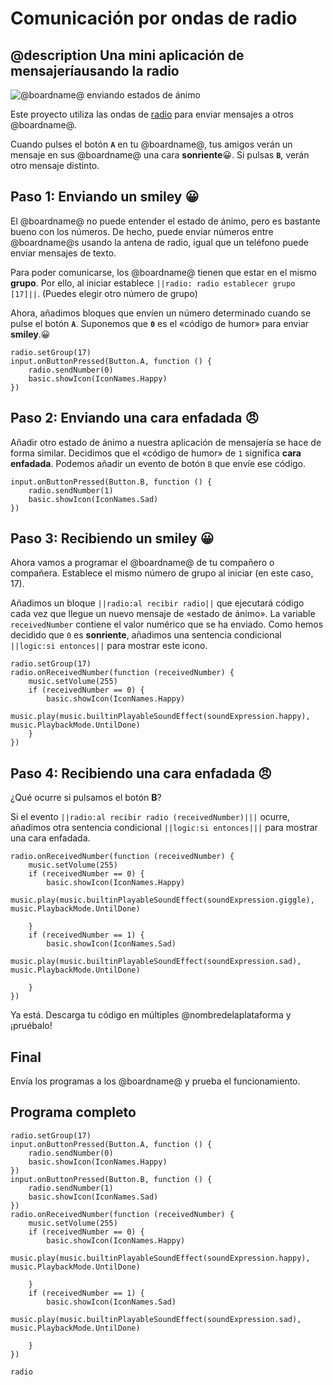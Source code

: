 # Comunicación por ondas de radio

## @description Una mini aplicación de mensajeríausando la radio

![@boardname@ enviando estados de ánimo](/static/mb/projects/mood-radio.png)

Este proyecto utiliza las ondas de [radio](/referencia/radio) para enviar mensajes a otros @boardname@.

Cuando pulses el botón **``A``** en tu @boardname@, tus amigos verán un mensaje en sus @boardname@ una cara **sonriente**😀. Si pulsas **``B``**, verán otro mensaje distinto.

## Paso 1: Enviando un smiley 😀

El @boardname@ no puede entender el estado de ánimo, pero es bastante bueno con los números. De hecho, puede enviar números
entre @boardname@s usando la antena de radio, igual que un teléfono puede enviar mensajes de texto.

Para poder comunicarse, los @boardname@ tienen que estar en el mismo **grupo**. Por ello, al iniciar establece ``||radio: radio establecer grupo [17]||``. (Puedes elegir otro número de grupo)

Ahora, añadimos bloques que envíen un número determinado cuando se pulse el botón **``A``**. Suponemos que **`0`** es el «código de humor» para enviar **smiley**.😀

```blocks
radio.setGroup(17)
input.onButtonPressed(Button.A, function () {
    radio.sendNumber(0)
    basic.showIcon(IconNames.Happy)
})
```
## Paso 2: Enviando una cara enfadada 😠

Añadir otro estado de ánimo a nuestra aplicación de mensajería se hace de forma similar. Decidimos que el «código de humor» de `1` significa **cara enfadada**. Podemos añadir un evento de botón ``B`` que envíe ese código.

```blocks
input.onButtonPressed(Button.B, function () {
    radio.sendNumber(1)
    basic.showIcon(IconNames.Sad)
})
```

## Paso 3: Recibiendo un smiley 😀

Ahora vamos a programar el @boardname@ de tu compañero o compañera. Establece el mismo número de grupo al iniciar (en este caso, 17). 

Añadimos un bloque ``||radio:al recibir radio||`` que ejecutará código cada vez que llegue un nuevo mensaje de «estado de ánimo».
La variable ``receivedNumber`` contiene el valor numérico que se ha enviado. Como hemos decidido que
`0` es **sonriente**, añadimos una sentencia condicional ``||logic:si entonces||`` para mostrar este icono.

```blocks
radio.setGroup(17)
radio.onReceivedNumber(function (receivedNumber) {
    music.setVolume(255)
    if (receivedNumber == 0) {
        basic.showIcon(IconNames.Happy)
        music.play(music.builtinPlayableSoundEffect(soundExpression.happy), music.PlaybackMode.UntilDone)
    }
})
```

## Paso 4: Recibiendo una cara enfadada 😠

¿Qué ocurre si pulsamos el botón **B**?

Si el evento ``||radio:al recibir radio (receivedNumber)|||`` ocurre, añadimos otra sentencia condicional ``||logic:si entonces|||`` para mostrar una cara enfadada.

```blocks
radio.onReceivedNumber(function (receivedNumber) {
    music.setVolume(255)
    if (receivedNumber == 0) {
        basic.showIcon(IconNames.Happy)
        music.play(music.builtinPlayableSoundEffect(soundExpression.giggle), music.PlaybackMode.UntilDone)

    }
    if (receivedNumber == 1) {
        basic.showIcon(IconNames.Sad)
        music.play(music.builtinPlayableSoundEffect(soundExpression.sad), music.PlaybackMode.UntilDone)

    }
})
```

Ya está. Descarga tu código en múltiples @nombredelaplataforma y ¡pruébalo!

## Final

Envía los programas a los @boardname@ y prueba el funcionamiento.

## Programa completo

```blocks
radio.setGroup(17)
input.onButtonPressed(Button.A, function () {
    radio.sendNumber(0)
    basic.showIcon(IconNames.Happy)
})
input.onButtonPressed(Button.B, function () {
    radio.sendNumber(1)
    basic.showIcon(IconNames.Sad)
})
radio.onReceivedNumber(function (receivedNumber) {
    music.setVolume(255)
    if (receivedNumber == 0) {
        basic.showIcon(IconNames.Happy)
        music.play(music.builtinPlayableSoundEffect(soundExpression.happy), music.PlaybackMode.UntilDone)

    }
    if (receivedNumber == 1) {
        basic.showIcon(IconNames.Sad)
        music.play(music.builtinPlayableSoundEffect(soundExpression.sad), music.PlaybackMode.UntilDone)

    }
})
```

```package
radio
```